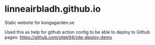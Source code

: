 # linneairbladh.github.io
Static website for kongagarden.se

Used this as help for github action config to be able to deploy to Github pages: https://github.com/sitek94/vite-deploy-demo
